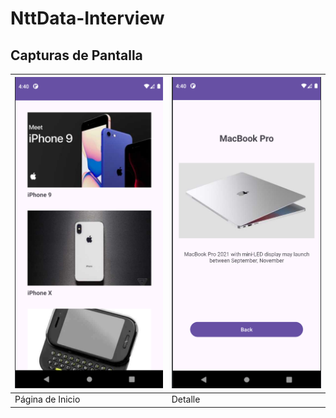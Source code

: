 # NttData-Interview

## Capturas de Pantalla

| [![Imagen 1](https://github.com/AylinArias/NttData-Interview/blob/main/home.png)](https://github.com/AylinArias/NttData-Interview/blob/main/home.png) | [![Imagen 2](https://github.com/AylinArias/NttData-Interview/blob/main/detail.png)](https://github.com/AylinArias/NttData-Interview/blob/main/detail.png) |
|---|---|
| Página de Inicio | Detalle |
